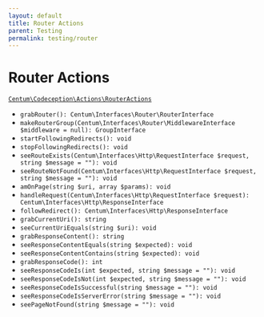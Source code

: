 ```yaml
---
layout: default
title: Router Actions
parent: Testing
permalink: testing/router
---
```




# Router Actions

[`Centum\Codeception\Actions\RouterActions`](https://github.com/SidRoberts/centum/blob/development/src/Codeception/Actions/RouterActions.php)

- `grabRouter(): Centum\Interfaces\Router\RouterInterface`
- `makeRouterGroup(Centum\Interfaces\Router\MiddlewareInterface $middleware = null): GroupInterface`
- `startFollowingRedirects(): void`
- `stopFollowingRedirects(): void`
- `seeRouteExists(Centum\Interfaces\Http\RequestInterface $request, string $message = ""): void`
- `seeRouteNotFound(Centum\Interfaces\Http\RequestInterface $request, string $message = ""): void`
- `amOnPage(string $uri, array $params): void`
- `handleRequest(Centum\Interfaces\Http\RequestInterface $request): Centum\Interfaces\Http\ResponseInterface`
- `followRedirect(): Centum\Interfaces\Http\ResponseInterface`
- `grabCurrentUri(): string`
- `seeCurrentUriEquals(string $uri): void`
- `grabResponseContent(): string`
- `seeResponseContentEquals(string $expected): void`
- `seeResponseContentContains(string $expected): void`
- `grabResponseCode(): int`
- `seeResponseCodeIs(int $expected, string $message = ""): void`
- `seeResponseCodeIsNot(int $expected, string $message = ""): void`
- `seeResponseCodeIsSuccessful(string $message = ""): void`
- `seeResponseCodeIsServerError(string $message = ""): void`
- `seePageNotFound(string $message = ""): void`
